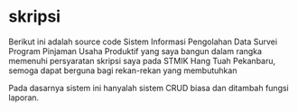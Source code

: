 # skripsi
Berikut ini adalah source code Sistem Informasi Pengolahan Data Survei Program Pinjaman Usaha Produktif 
yang saya bangun dalam rangka memenuhi persyaratan skripsi saya pada STMIK Hang Tuah Pekanbaru, 
semoga dapat berguna bagi rekan-rekan yang membutuhkan

Pada dasarnya sistem ini hanyalah sistem CRUD biasa dan ditambah fungsi laporan.
